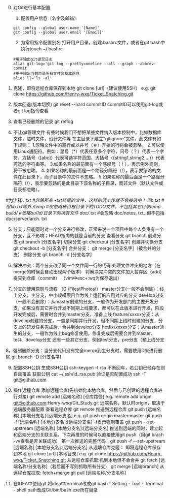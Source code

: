 0. 对Git进行基本配置
	1. 配置用户信息（名字及邮箱）
	```
	git config --global user.name '[Name]'
	git config --global user.email '[Email]'
	```
	2. 为常用指令配置别名
	打开用户目录，创建.bashrc文件，或者在git bash中执行touch ~/.bashrc
	```
	#用于输出git提交日志
	alias git-log='git log --pretty=oneline --all --graph --abbrev-commit'
	#用于输出当前目录所有文件及基本信息
	alias ll='ls -al'
	```


1. 克隆，即将远程仓库保存到本地
	git clone [url]（建议使用SSH）
	e.g. git clone https://github.com/Henry-wxq/Ticket_Snatching.git

2. 版本回退(版本切换)
	git reset --hard commitID
		commitID可以使用git-log或者git log指令查看

3. 查看已经删除的记录
	git reflog

4. 不让git管理文件
	有些时候我们不想把某些文件纳入版本控制中，比如数据库文件，临时文件，设计文件等
	在主目录下建立"gitignore"文件，此文件有如下规则：
		1.忽略文件中的空行或以井号（＃）开始的行将会被忽略。
		2.可以使用Linux通配符。例如：星号（*）代表任意多个字符，问号（？）代表一个字符，方括号（[abc]）代表可选宇符范国，大括号（{string1,string2.…}）代表可选的字符串等。
		3.如果名称的最前面有一个感叹号（！），表示例外规则，将不被忽略。
		4. 如果名称的最前面是一个路径分隔符（/），表示要忽略的文件在此目录下，而子目录中的文件不忽略。
		5.如果名称的最后面是一个路径分隔符（/），表示要忽路的是此目录下该名称的子目录，而非文件（默认文件或目录都忽略）。

#为注释
*. txt		#忽略所有 •txt结尾的文件，这样的话上传就不会被选中！
!lib.txt	#但1ib.txt除外
/temp		#仅忽略项目根目录下的TODO文件，不包括其它目录temp
build/		#忽略bui1d/日录下的所有文件
doc/*.txt	#会忽略 doc/notes, txt_ 但不包括 doc/serverlarch. txt


5. 分支：只能同时对一个分支进行修改，正常来说一个项目中每个人负责有一个分支，互不影响；HEAD指向的就是当前的分支
	查看分支
		git branch
	创建分支
		git branch [分支名字]
	切换分支
		git checkout [分支名字]
	创建并切换分支
		git checkout -b [分支名字]
	合并分支：
		git merge [分支名字]（被合并的分支）
	删除分支
		git branch -d [分支名字]
		
6. 解决冲突：两个分支改了同一个文件同一行的代码
	处理文件冲突的地方（在merge的时候会自动出现两个版本）
	将解决完冲突的文件加入暂存区（add）
	提交到仓库（commit）
		（vim中esc+:wq为保存退出）

7. 分支的使用原则与流程 （D:\Files\Photos\）
	master分支(一般不会删除)：线上分支，主分支，中小规模项目作为线上运行的应用对应的分支
	develop分支（一般不会删除）：从master创建的分支，一般作为开发部门的主要开发分支，如果没有其它并行开发不同期上线要求，都可以在此版本进行开发，阶段开发完成后，需要时合并到master分支，准备上线
	feature/xxxxx分支：从develop创建的分支，一般是同期并行开发，但不同期上线时创建的分支，分支上的研发任务完成后，合并到develop分支
	hotfix/xxxxx分支：从master派生的分支，一般作为线上bug修复使用，修复完成后需要合并到master、test、develop分支
	还有一些其它分支，例如test分支，pre分支（预上线分支

8。强制删除分支：当分支代码没有完全merge到主分支时，需要使用D来进行删除
	git branch -D [分支名字]

9. 配置SSH公钥
	生成SSH公钥
		ssh-keygen -t rsa
		不断回车，若公钥已经存在则自动覆盖
	获取公钥
		cat ~/.ssh/id_rsa.pub
	验证是否配置成功
		ssh -T git@github.com

10. 操作远程仓库
	添加远程仓库(先初始化本地仓库，然后与已创建的远程仓库进行对接)
		git remote add [远端名称] [仓库路径]
			e.g. remote add origin git@github.com:Henry-wxq/Git_Study.git
			远端名称，默认时origin，取决于远端服务器配置
	查看远程仓库
		git remote
	推送到远程仓库
		git push [远端名称] [本地分支名]:[远端分支名]
			e.g. git push origin master:master
		git push -f [远端名称] [本地分支名]:[远端分支名]
			-f表示强制覆盖
		git push --set-upstream [远端名称] [本地分支名]:[远端分支名]
			推送到远端的同时，建立起和远端分支的关联关系，下次再推的时候可以直接使用git push（用git brach -vv查看是否关联成功）
		第一次推送的完整代码：git push -f --set-upstream [远端名称] [本地分支名]:[远端分支名]
	从远端仓库克隆： 即将远程仓库保存到本地
		git clone [url] [本地目录]
			e.g. git clone https://github.com/Henry-wxq/Ticket_Snatching.git
	从远程仓库抓取:抓到本地但不会合并
		git fetch [远端名称/分支名称]（若后面不写则抓取所有分支）
		git merge [远端branch]
	从远程仓库拉取: fetch+merge
		git pull [远端名称/分支名称]

11. 在IDEA中使用git
	将idea中terminal改成git bash：Setting - Tool - Terminal - shell path改成Git/bin/bash.exe所在目录
		
	
	
	
